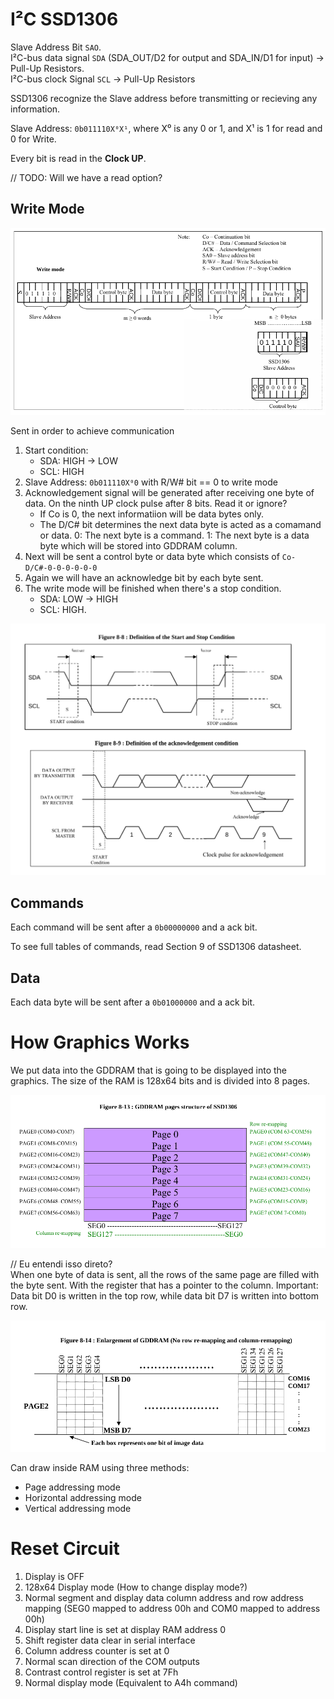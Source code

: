 # I²C SSD1306

Slave Address Bit `SAO`.  
I²C-bus data signal `SDA` (SDA_OUT/D2 for output and SDA_IN/D1 for input) -> Pull-Up Resistors.  
I²C-bus clock Signal `SCL` -> Pull-Up Resistors

SSD1306 recognize the Slave address before transmitting or recieving any information.

Slave Address: `0b011110X⁰X¹`, where X⁰ is any 0 or 1, and X¹ is 1 for read and 0 for Write. 

Every bit is read in the **Clock UP**.

// TODO: Will we have a read option?


## Write Mode

<img src="./write_i2c.png">

Sent in order to achieve communication

1. Start condition:
    - SDA: HIGH -> LOW
    - SCL: HIGH
1. Slave Address: `0b011110X⁰0` with R/W# bit == 0 to write mode
1. Acknowledgement signal will be generated after receiving one byte of data. On the ninth UP clock pulse after 8 bits. Read it or ignore?
    - If Co is 0, the next informatiion will be data bytes only.
    - The D/C# bit determines the next data byte is acted as a comamand or data. 0: The next byte is a command. 1: The next byte is a data byte which will be stored into GDDRAM column.
1. Next will be sent a control byte or data byte which consists of `Co-D/C#-0-0-0-0-0-0`
1. Again we will have an acknowledge bit by each byte sent.
1. The write mode will be finished when there's a stop condition.
    - SDA: LOW -> HIGH
    - SCL: HIGH.

<img src="./start_sstop_ack.png"/>

## Commands

Each command will be sent after a `0b00000000` and a ack bit.

To see full tables of commands, read Section 9 of SSD1306 datasheet.

## Data

Each data byte will be sent after a `0b01000000` and a ack bit.

# How Graphics Works

We put data into the GDDRAM that is going to be displayed into the graphics. The size of the RAM is 128x64 bits and is divided into 8 pages.

<img src="./pages.png"/>

// Eu entendi isso direto?  
When one byte of data is sent, all the rows of the same page are filled with the byte sent. With the register that has a pointer to the column. Important: Data bit D0 is written in the top row, while data bit D7 is written into bottom row.

<img src="./how_image_is_written.png"/>

Can draw inside RAM using three methods:

 - Page addressing mode
 - Horizontal addressing mode
 - Vertical addressing mode

# Reset Circuit

1. Display is OFF
1. 128x64 Display mode (How to change display mode?)
1. Normal segment and display data column address and row address mapping (SEG0 mapped to address 00h and COM0 mapped to address 00h)
1. Display start line is set at display RAM address 0
1. Shift register data clear in serial interface
1. Column address counter is set at 0
1. Normal scan direction of the COM outputs
1. Contrast control register is set at 7Fh
1. Normal display mode (Equivalent to A4h command)